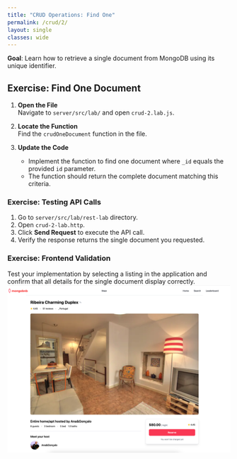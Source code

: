 ```yaml
---
title: "CRUD Operations: Find One"
permalink: /crud/2/
layout: single
classes: wide
---
```


**Goal**: Learn how to retrieve a single document from MongoDB using its unique identifier.

## Exercise: Find One Document

1. **Open the File**  
   Navigate to `server/src/lab/` and open `crud-2.lab.js`.

2. **Locate the Function**  
   Find the `crudOneDocument` function in the file.

3. **Update the Code**  
   - Implement the function to find one document where `_id` equals the provided `id` parameter.
   - The function should return the complete document matching this criteria.

### Exercise: Testing API Calls
1. Go to `server/src/lab/rest-lab` directory.
2. Open `crud-2-lab.http`.
3. Click **Send Request** to execute the API call.
4. Verify the response returns the single document you requested.

### Exercise: Frontend Validation
Test your implementation by selecting a listing in the application and confirm that all details for the single document display correctly.
![crud-2-lab](../../assets/images/crud-2-lab.png)
